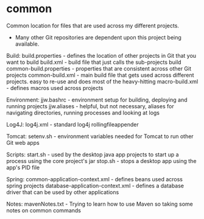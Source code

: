common
======

Common location for files that are used across my different projects.

* Many other Git repositories are dependent upon this project being available.

Build:
build.properties - defines the location of other projects in Git that you want to build
build.xml - build file that just calls the sub-projects build
common-build.properties - properties that are consistent across other Git projects
common-build.xml - main build file that gets used across different projects.  easy to re-use and does most of the heavy-hitting
macro-build.xml - defines macros used across projects

Environment:
jjw.bashrc - environment setup for building, deploying and running projects
jjw.aliases - helpful, but not necessary, aliases for navigating directories, running processes and looking at logs

Log4J:
log4j.xml - standard log4j rollingfileappender

Tomcat:
setenv.sh - environment variables needed for Tomcat to run other Git web apps

Scripts:
start.sh - used by the desktop java app projects to start up a process using the core project's jar
stop.sh - stops a desktop app using the app's PID file

Spring:
common-application-context.xml - defines beans used across spring projects
database-application-context.xml - defines a database driver that can be used by other applications

Notes:
mavenNotes.txt - Trying to learn how to use Maven so taking some notes on common commands

